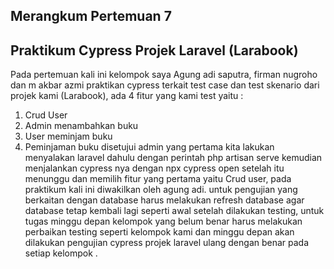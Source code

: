## Merangkum Pertemuan 7

## Praktikum Cypress Projek Laravel (Larabook)
Pada pertemuan kali ini  kelompok saya Agung adi saputra, firman nugroho dan m akbar azmi praktikan cypress terkait test case dan test skenario dari projek kami (Larabook), ada 4 fitur yang kami test yaitu :
1. Crud User
2. Admin menambahkan buku
3. User meminjam buku
4. Peminjaman buku disetujui admin
yang pertama kita lakukan menyalakan laravel dahulu dengan perintah php artisan serve kemudian menjalankan cypress nya dengan npx cypress open setelah itu menunggu dan memilih fitur yang pertama yaitu Crud user, pada praktikum kali ini diwakilkan oleh agung adi. untuk pengujian yang berkaitan dengan database harus melakukan refresh database agar database tetap kembali lagi seperti awal setelah dilakukan testing, untuk tugas minggu depan kelompok yang belum benar harus melakukan perbaikan testing seperti kelompok kami dan minggu depan akan dilakukan pengujian cypress projek laravel ulang dengan benar pada setiap kelompok .
